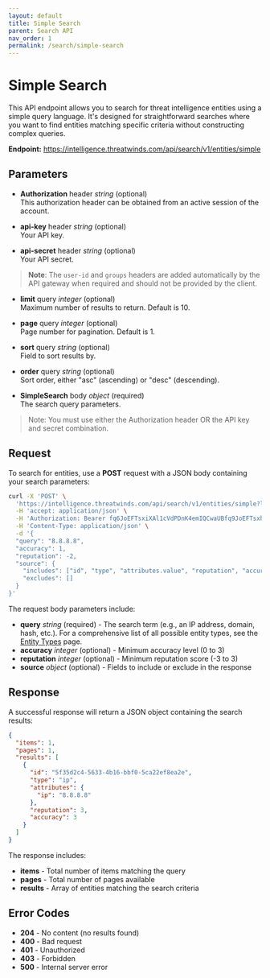 ```yaml
---
layout: default
title: Simple Search
parent: Search API
nav_order: 1
permalink: /search/simple-search
---
```


# Simple Search

This API endpoint allows you to search for threat intelligence entities using a simple query language. It's designed for straightforward searches where you want to find entities matching specific criteria without constructing complex queries.

**Endpoint:** https://intelligence.threatwinds.com/api/search/v1/entities/simple

## Parameters

* **Authorization** header _string_ (optional)  
  This authorization header can be obtained from an active session of the account.

* **api-key** header _string_ (optional)  
  Your API key.

* **api-secret** header _string_ (optional)  
  Your API secret.

> **Note**: The `user-id` and `groups` headers are added automatically by the API gateway when required and should not be provided by the client.

* **limit** query _integer_ (optional)  
  Maximum number of results to return. Default is 10.

* **page** query _integer_ (optional)  
  Page number for pagination. Default is 1.

* **sort** query _string_ (optional)  
  Field to sort results by.

* **order** query _string_ (optional)  
  Sort order, either "asc" (ascending) or "desc" (descending).

* **SimpleSearch** body _object_ (required)  
  The search query parameters.

> Note: You must use either the Authorization header OR the API key and secret combination.

## Request

To search for entities, use a **POST** request with a JSON body containing your search parameters:

```bash
curl -X 'POST' \
  'https://intelligence.threatwinds.com/api/search/v1/entities/simple?limit=10&page=1' \
  -H 'accept: application/json' \
  -H 'Authorization: Bearer fq6JoEFTsxiXAl1cVdPDnK4emIQCwaUBfq9JoEFTsxhXAl1cVxPDnK4emIQCwaUB' \
  -H 'Content-Type: application/json' \
  -d '{
  "query": "8.8.8.8",
  "accuracy": 1,
  "reputation": -2,
  "source": {
    "includes": ["id", "type", "attributes.value", "reputation", "accuracy"],
    "excludes": []
  }
}'
```

The request body parameters include:

* **query** _string_ (required) - The search term (e.g., an IP address, domain, hash, etc.). For a comprehensive list of all possible entity types, see the [Entity Types](/search/entity-types) page.
* **accuracy** _integer_ (optional) - Minimum accuracy level (0 to 3)
* **reputation** _integer_ (optional) - Minimum reputation score (-3 to 3)
* **source** _object_ (optional) - Fields to include or exclude in the response

## Response

A successful response will return a JSON object containing the search results:

```json
{
  "items": 1,
  "pages": 1,
  "results": [
    {
      "id": "5f35d2c4-5633-4b16-bbf0-5ca22ef8ea2e",
      "type": "ip",
      "attributes": {
        "ip": "8.8.8.8"
      },
      "reputation": 3,
      "accuracy": 3
    }
  ]
}
```

The response includes:

* **items** - Total number of items matching the query
* **pages** - Total number of pages available
* **results** - Array of entities matching the search criteria

## Error Codes

* **204** - No content (no results found)
* **400** - Bad request
* **401** - Unauthorized
* **403** - Forbidden
* **500** - Internal server error
